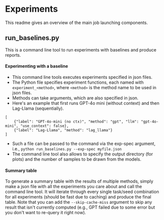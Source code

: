 # Experiments

This readme gives an overview of the main job launching components.

## run_baselines.py

This is a command line tool to run experiments with baselines and produce reports.

#### Experimenting with a baseline
* This command line tools executes experiments specified in json files.
* The Python file specifies experiment functions, each named with `experiment_<method>`, where `<method>` is the method name to be used in json files.
* Methods can take arguments, which are also specified in json.
* Here's an example that first runs GPT-4o mini (without context) and then Lag-Llama (sequentially).
```
[
    {"label": "GPT-4o-mini (no ctx)", "method": "gpt", "llm": "gpt-4o-mini", "use_context": false},
    {"label": "Lag-Llama", "method": "lag_llama"}
]
```
* Such a file can be passed to the command via the exp-spec argument, i.e., `python run_baselines.py --exp-spec myfile.json`
* The command line tool also allows to specify the output directory (for plots) and the number of samples to be drawn from the models.

#### Summary table
To generate a summary table with the results of multiple methods, simply make a json file with all the experiments you care about and call the command line tool. It will iterate through every single task/seed combination for all experiments (should be fast due to caching) and produce the final table. Note that you can add the `--skip-cache-miss` argument to skip any result that isn't currently computed (e.g., GPT failed due to some error but you don't want to re-query it right now).
